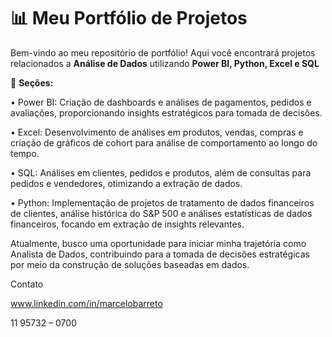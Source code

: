 # 📊 Meu Portfólio de Projetos


Bem-vindo ao meu repositório de portfólio! Aqui você encontrará projetos relacionados a **Análise de Dados** utilizando **Power BI, Python, Excel e SQL**



📌 **Seções:**

• Power BI: Criação de dashboards e análises de pagamentos, pedidos e avaliações, proporcionando insights estratégicos para tomada de decisões.

• Excel: Desenvolvimento de análises em produtos, vendas, compras e criação de gráficos de cohort para análise de comportamento ao longo do tempo.

• SQL: Análises em clientes, pedidos e produtos, além de consultas para pedidos e vendedores, otimizando a extração de dados.

• Python: Implementação de projetos de tratamento de dados financeiros de clientes, análise histórica do S&P 500 e análises estatísticas de dados financeiros, focando em extração de insights relevantes.



Atualmente, busco uma oportunidade para iniciar minha trajetória como Analista de Dados, contribuindo para a tomada de decisões estratégicas por meio da construção de soluções baseadas em dados.


Contato

www.linkedin.com/in/marcelobarreto

11 95732 – 0700 
